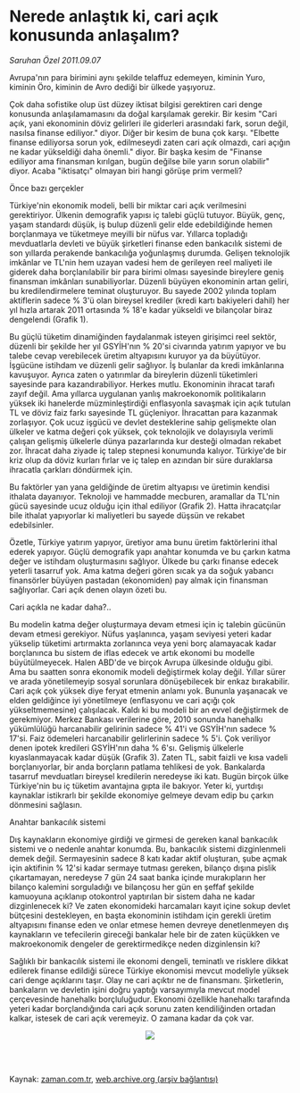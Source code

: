 # Nerede anlaştık ki, cari açık konusunda anlaşalım?

*Saruhan Özel 2011.09.07*

<td class="columnist-detail">
<p>Avrupa'nın para birimini aynı şekilde telaffuz edemeyen, kiminin Yuro, kiminin Öro, kiminin de Avro dediği bir ülkede yaşıyoruz.</p>
<p>
<div id="haberMetinDiv">
<p>Çok daha sofistike olup üst düzey iktisat bilgisi gerektiren cari denge konusunda anlaşılamamasını da doğal karşılamak gerekir. Bir kesim "Cari açık, yani ekonominin döviz gelirleri ile giderleri arasındaki fark, sorun değil, nasılsa finanse ediliyor." diyor. Diğer bir kesim de buna çok karşı. "Elbette finanse ediliyorsa sorun yok, edilmeseydi zaten cari açık olmazdı, cari açığın ne kadar yükseldiği daha önemli." diyor. Bir başka kesim de "Finanse ediliyor ama finansman kırılgan, bugün değilse bile yarın sorun olabilir" diyor. Acaba "iktisatçı" olmayan biri hangi görüşe prim vermeli?
<p>Önce bazı gerçekler
<p>Türkiye'nin ekonomik modeli, belli bir miktar cari açık verilmesini gerektiriyor. Ülkenin demografik yapısı iç talebi güçlü tutuyor. Büyük, genç, yaşam standardı düşük, iş bulup düzenli gelir elde edebildiğinde hemen borçlanmaya ve tüketmeye meyilli bir nüfus var. Yıllarca topladığı mevduatlarla devleti ve büyük şirketleri finanse eden bankacılık sistemi de son yıllarda perakende bankacılığa yoğunlaşmış durumda. Gelişen teknolojik imkânlar ve TL'nin hem uzayan vadesi hem de gerileyen reel maliyeti ile giderek daha borçlanılabilir bir para birimi olması sayesinde bireylere geniş finansman imkânları sunabiliyorlar. Düzenli büyüyen ekonominin artan geliri, bu kredilendirmelere teminat oluşturuyor. Bu sayede 2002 yılında toplam aktiflerin sadece % 3'ü olan bireysel krediler (kredi kartı bakiyeleri dahil) her yıl hızla artarak 2011 ortasında % 18'e kadar yükseldi ve bilançolar biraz dengelendi (Grafik 1).
<p> Bu güçlü tüketim dinamiğinden faydalanmak isteyen girişimci reel sektör, düzenli bir şekilde her yıl GSYİH'nın % 20'si civarında yatırım yapıyor ve bu talebe cevap verebilecek üretim altyapısını kuruyor ya da büyütüyor. İşgücüne istihdam ve düzenli gelir sağlıyor. İş bulanlar da kredi imkânlarına kavuşuyor. Ayrıca zaten o yatırımlar da bireylerin düzenli tüketimleri sayesinde para kazandırabiliyor. Herkes mutlu. Ekonominin ihracat tarafı zayıf değil. Ama yıllarca uygulanan yanlış makroekonomik politikaların yüksek iki hanelerde müzminleştirdiği enflasyonla savaşmak için açık tutulan TL ve döviz faiz farkı sayesinde TL güçleniyor. İhracattan para kazanmak zorlaşıyor. Çok ucuz işgücü ve devlet desteklerine sahip gelişmekte olan ülkeler ve katma değeri çok yüksek, çok teknolojik ve dolayısıyla verimli çalışan gelişmiş ülkelerle dünya pazarlarında kur desteği olmadan rekabet zor. İhracat daha ziyade iç talep stepnesi konumunda kalıyor. Türkiye'de bir kriz olup da döviz kurları fırlar ve iç talep en azından bir süre duraklarsa ihracatla çarkları döndürmek için.
<p> Bu faktörler yan yana geldiğinde de üretim altyapısı ve üretimin kendisi ithalata dayanıyor. Teknoloji ve hammadde mecburen, aramallar da TL'nin gücü sayesinde ucuz olduğu için ithal ediliyor (Grafik 2). Hatta ihracatçılar bile ithalat yapıyorlar ki maliyetleri bu sayede düşsün ve rekabet edebilsinler.
<p> Özetle, Türkiye yatırım yapıyor, üretiyor ama bunu üretim faktörlerini ithal ederek yapıyor. Güçlü demografik yapı anahtar konumda ve bu çarkın katma değer ve istihdam oluşturmasını sağlıyor. Ülkede bu çarkı finanse edecek yeterli tasarruf yok. Ama katma değeri gören sıcak ya da soğuk yabancı finansörler büyüyen pastadan (ekonomiden) pay almak için finansman sağlıyorlar. Cari açık denen olayın özeti bu.
<p>Cari açıkla ne kadar daha?..
<p>Bu modelin katma değer oluşturmaya devam etmesi için iç talebin gücünün devam etmesi gerekiyor. Nüfus yaşlanınca, yaşam seviyesi yeteri kadar yükselip tüketimi artırmakta zorlanınca veya yeni borç alamayacak kadar borçlanınca bu sistem de iflas edecek ve artık ekonomi bu modelle büyütülmeyecek. Halen ABD'de ve birçok Avrupa ülkesinde olduğu gibi. Ama bu saatten sonra ekonomik modeli değiştirmek kolay değil. Yıllar sürer ve arada yönetilemeyip sosyal sorunlara dönüşebilecek bir enkaz bırakabilir. Cari açık çok yüksek diye feryat etmenin anlamı yok. Bununla yaşanacak ve elden geldiğince iyi yönetilmeye (enflasyonu ve cari açığı çok yükseltmemesine) çalışılacak. Kaldı ki bu modeli bir an evvel değiştirmek de gerekmiyor. Merkez Bankası verilerine göre, 2010 sonunda hanehalkı yükümlülüğü harcanabilir gelirinin sadece % 41'i ve GSYİH'nın sadece % 17'si. Faiz ödemeleri harcanabilir gelirlerinin sadece % 5'i. Çok veriliyor denen ipotek kredileri GSYİH'nın daha % 6'sı. Gelişmiş ülkelerle kıyaslanmayacak kadar düşük (Grafik 3). Zaten TL, sabit faizli ve kısa vadeli borçlanıyorlar, bir anda borçların patlama tehlikesi de yok. Bankalarda tasarruf mevduatları bireysel kredilerin neredeyse iki katı. Bugün birçok ülke Türkiye'nin bu iç tüketim avantajına gıpta ile bakıyor. Yeter ki, yurtdışı kaynaklar istikrarlı bir şekilde ekonomiye gelmeye devam edip bu çarkın dönmesini sağlasın.
<p>Anahtar bankacılık sistemi
<p>Dış kaynakların ekonomiye girdiği ve girmesi de gereken kanal bankacılık sistemi ve o nedenle anahtar konumda. Bu, bankacılık sistemi dizginlenmeli demek değil. Sermayesinin sadece 8 katı kadar aktif oluşturan, şube açmak için aktifinin % 12'si kadar sermaye tutması gereken, bilanço dışına pislik çıkartamayan, neredeyse 7 gün 24 saat banka içinde murakıpların her bilanço kalemini sorguladığı ve bilançosu her gün en şeffaf şekilde kamuoyuna açıklanıp otokontrol yaptırılan bir sistem daha ne kadar dizginlenecek ki? Ve zaten ekonomideki harcamaları kayıt içine sokup devlet bütçesini destekleyen, en başta ekonominin istihdam için gerekli üretim altyapısını finanse eden ve onlar etmese hemen devreye denetlenmeyen dış kaynakların ve tefecilerin gireceği bankalar hele bir de zaten küçükken ve makroekonomik dengeler de gerektirmedikçe neden dizginlensin ki?
<p> Sağlıklı bir bankacılık sistemi ile ekonomi dengeli, teminatlı ve risklere dikkat edilerek finanse edildiği sürece Türkiye ekonomisi mevcut modeliyle yüksek cari denge açıklarını taşır. Olay ne cari açıktır ne de finansmanı. Şirketlerin, bankaların ve devletin işini doğru yaptığı varsayımıyla mevcut model çerçevesinde hanehalkı borçluluğudur. Ekonomi özellikle hanehalkı tarafında yeteri kadar borçlandığında cari açık sorunu zaten kendiliğinden ortadan kalkar, istesek de cari açık veremeyiz. O zamana kadar da çok var.
<p>
<p>
<p><p align="center"><img a="" border="0" src="http://web.archive.org/web/20111213103633im_/http://medya.zaman.com.tr/2011/09/07/saruhan.jpg"/>
</p></p></p></p></p></p></p></p></p></p></p></p></p></p></p></div>
</p>


<p><br>
		 </br></p></td>

Kaynak: [zaman.com.tr](http://zaman.com.tr/yazar.do?yazino=1177096), [web.archive.org (arşiv bağlantısı)](http://web.archive.org/web/20111213103633/http://zaman.com.tr/yazar.do?yazino=1177096)
